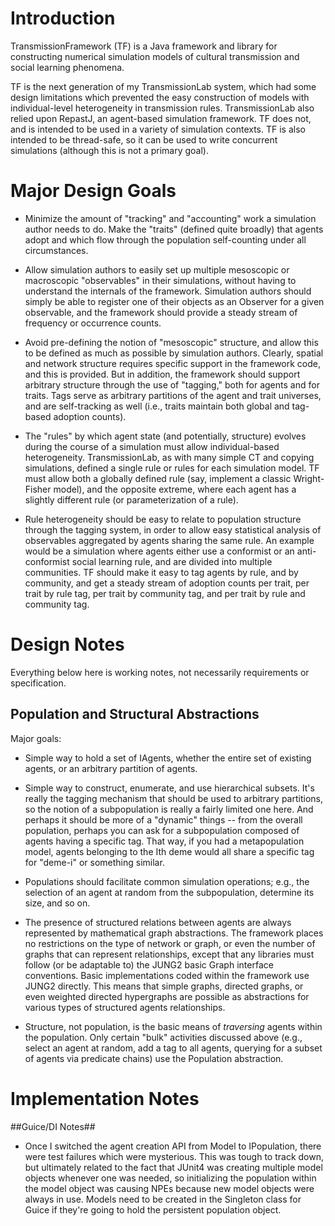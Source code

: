 # Introduction #

TransmissionFramework (TF) is a Java framework and library for constructing numerical simulation models of cultural transmission and social learning phenomena.

TF is the next generation of my TransmissionLab system, which had some design limitations which prevented the easy construction of models with individual-level heterogeneity in transmission rules. TransmissionLab also relied upon RepastJ, an agent-based simulation framework. TF does not, and is intended to be used in a variety of simulation contexts. TF is also intended to be thread-safe, so it can be used to write concurrent simulations (although this is not a primary goal).

# Major Design Goals #

* Minimize the amount of "tracking" and "accounting" work a simulation author needs to do. Make the "traits" (defined quite broadly) that agents adopt and which flow through the population self-counting under all circumstances.

* Allow simulation authors to easily set up multiple mesoscopic or macroscopic "observables" in their simulations, without having to understand the internals of the framework. Simulation authors should simply be able to register one of their objects as an Observer for a given observable, and the framework should provide a steady stream of frequency or occurrence counts.

* Avoid pre-defining the notion of "mesoscopic" structure, and allow this to be defined as much as possible by simulation authors. Clearly, spatial and network structure requires specific support in the framework code, and this is provided. But in addition, the framework should support arbitrary structure through the use of "tagging," both for agents and for traits. Tags serve as arbitrary partitions of the agent and trait universes, and are self-tracking as well (i.e., traits maintain both global and tag-based adoption counts).

* The "rules" by which agent state (and potentially, structure) evolves during the course of a simulation must allow individual-based heterogeneity. TransmissionLab, as with many simple CT and copying simulations, defined a single rule or rules for each simulation model. TF must allow both a globally defined rule (say, implement a classic Wright-Fisher model), and the opposite extreme, where each agent has a slightly different rule (or parameterization of a rule).

* Rule heterogeneity should be easy to relate to population structure through the tagging system, in order to allow easy statistical analysis of observables aggregated by agents sharing the same rule. An example would be a simulation where agents either use a conformist or an anti-conformist social learning rule, and are divided into multiple communities. TF should make it easy to tag agents by rule, and by community, and get a steady stream of adoption counts per trait, per trait by rule tag, per trait by community tag, and per trait by rule and community tag.


# Design Notes #

Everything below here is working notes, not necessarily requirements or specification.

## Population and Structural Abstractions ##

Major goals:

* Simple way to hold a set of IAgents, whether the entire set of existing agents, or an arbitrary partition of agents.

* Simple way to construct, enumerate, and use hierarchical subsets. It's really the tagging mechanism that should be used to arbitrary partitions, so the notion of a subpopulation is really a fairly limited one here. And perhaps it should be more of a "dynamic" things -- from the overall population, perhaps you can ask for a subpopulation composed of agents having a specific tag. That way, if you had a metapopulation model, agents belonging to the Ith deme would all share a specific tag for "deme-i" or something similar.

* Populations should facilitate common simulation operations; e.g., the selection of an agent at random from the subpopulation, determine its size, and so on.

* The presence of structured relations between agents are always represented by mathematical graph abstractions. The framework places no restrictions on the type of network or graph, or even the number of graphs that can represent relationships, except that any libraries must follow (or be adaptable to) the JUNG2 basic Graph interface conventions. Basic implementations coded within the framework use JUNG2 directly. This means that simple graphs, directed graphs, or even weighted directed hypergraphs are possible as abstractions for various types of structured agents relationships.

* Structure, not population, is the basic means of *traversing* agents within the population. Only certain "bulk" activities discussed above (e.g., select an agent at random, add a tag to all agents, querying for a subset of agents via predicate chains) use the Population abstraction.

# Implementation Notes #

##Guice/DI Notes##

* Once I switched the agent creation API from Model to IPopulation, there were test failures which were mysterious. This was tough to track down, but ultimately related to the fact that JUnit4 was creating multiple model objects whenever one was needed, so initializing the population within the model object was causing NPEs because new model objects were always in use. Models need to be created in the Singleton class for Guice if they're going to hold the persistent population object.
